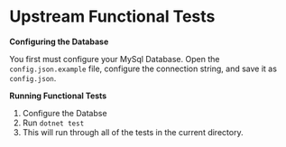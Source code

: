 Upstream Functional Tests
================================

**Configuring the Database**

You first must configure your MySql Database.  Open the `config.json.example` file, configure the connection string, and save it as `config.json`.

**Running Functional Tests**

1. Configure the Databse
2. Run `dotnet test`
3. This will run through all of the tests in the current directory.